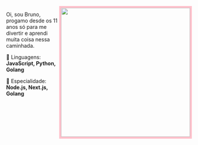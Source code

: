 <img src="https://i.pinimg.com/736x/12/db/d2/12dbd2c8a18bce782b42921f39127727.jpg" style="border: 5px solid pink;" min-width="300px" max-width="300px" width="350px" align="right">

<p align="left"> 
  Oi, sou Bruno, progamo desde os 11 anos só para me divertir e aprendi muita coisa nessa caminhada.
</p>

<p align="left">
  🔧 Linguagens: <strong>JavaScript, Python, Golang</strong>
</p>

<p align="left">
  💼 Especialidade: <strong>Node.js, Next.js, Golang</strong>
</p>
